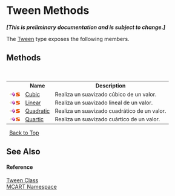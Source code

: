 # Tween Methods
 _**\[This is preliminary documentation and is subject to change.\]**_

The <a href="94c2e88e-29de-ca89-a8c1-23c8c6341947">Tween</a> type exposes the following members.


## Methods
&nbsp;<table><tr><th></th><th>Name</th><th>Description</th></tr><tr><td>![Public method](media/pubmethod.gif "Public method")![Static member](media/static.gif "Static member")</td><td><a href="6f4a6197-1d8f-ab0a-5913-fb1922e615c0">Cubic</a></td><td>
Realiza un suavizado cúbico de un valor.</td></tr><tr><td>![Public method](media/pubmethod.gif "Public method")![Static member](media/static.gif "Static member")</td><td><a href="3ba890ad-00e1-8dfc-a002-e054cb27ee98">Linear</a></td><td>
Realiza un suavizado lineal de un valor.</td></tr><tr><td>![Public method](media/pubmethod.gif "Public method")![Static member](media/static.gif "Static member")</td><td><a href="de7bd260-9ca9-6535-83f8-cb37cf5e3bbe">Quadratic</a></td><td>
Realiza un suavizado cuadrático de un valor.</td></tr><tr><td>![Public method](media/pubmethod.gif "Public method")![Static member](media/static.gif "Static member")</td><td><a href="129eabb6-025a-412f-73d1-71b65fef23cb">Quartic</a></td><td>
Realiza un suavizado cuártico de un valor.</td></tr></table>&nbsp;
<a href="#tween-methods">Back to Top</a>

## See Also


#### Reference
<a href="94c2e88e-29de-ca89-a8c1-23c8c6341947">Tween Class</a><br /><a href="89e7854f-fe6f-d208-fb0c-b17953422852">MCART Namespace</a><br />